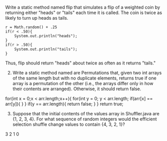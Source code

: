 Write a static method named flip that simulates a flip of a weighted coin by returning either
"heads" or "tails" each time it is called. The coin is twice as likely to turn up heads as tails.

	r = Math.random() + .25
	if(r < .50){
		System.out.println("heads");
	}
	if(r > .50){
		System.out.println("tails");
	}


Thus, flip should return "heads" about twice as often as it returns "tails."


2. Write a static method named are Permutations that, given two int arrays of the same length
but with no duplicate elements, returns true if one array is a permutation of the other (i.e., the arrays differ only in how their contents are arranged). Otherwise, it should return false.

for(int x = 0;x < arr.length;x++){
	for(int y = 0; y < arr.length;
		if(arr[x] == arr[y]){
		}
	}
	if(y == arr.length){
		return false;
	}
}
return true;


3. Suppose that the initial contents of the values array in Shuffler.java are {1, 2, 3, 4}. For what sequence of random integers would the efficient selection shuffle change values to
contain {4, 3, 2, 1}?

3
2
1
0